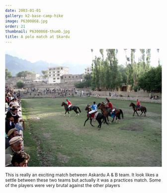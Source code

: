 ```yaml
---
date: 2003-01-01
gallery: k2-base-camp-hike
image: P6300868.jpg
order: 21
thumbnail: P6300868-thumb.jpg
title: A polo match at Skardu
---
```


![A polo match at Skardu](./P6300868.jpg)

This is really an exciting match between Askardu A & B team. It look likes a settle between these two teams but actually it was a practices match. Some of the players were very brutal against the other players